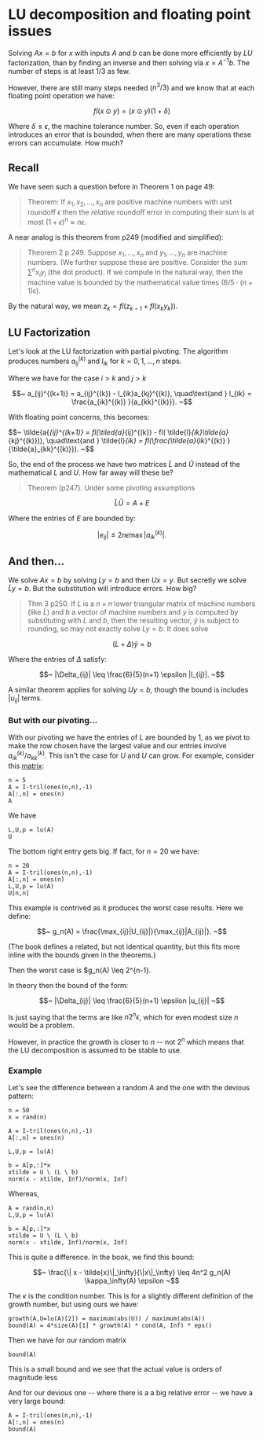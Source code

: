 # LU decomposition and floating point issues

Solving $A x = b$ for $x$ with inputs $A$ and $b$ can be done more efficiently by $LU$ factorization, than by finding an inverse and then solving via $x = A^{-1}b$. The number of steps is at least 1/3 as few.

However, there are still many steps needed ($n^3/3$) and we know that at each floating point operation we have:

$$~
fl(x \odot y) = (x \odot y) (1 + \delta)
~$$

Where $\delta \leq \epsilon$, the machine tolerance number. So, even if each operation introduces an error that is bounded, when there are many operations these errors can accumulate. How much?

## Recall

We have seen such a question before in Theorem 1 on page 49:

> Theorem: If $x_1, x_2, \dots, x_n$ are positive machine numbers with unit roundoff $\epsilon$ then the *relative* roundoff error in computing their sum is at most $(1+\epsilon)^n \approx n \epsilon$.


A near analog is this theorem from p249 (modified and simplified):

> Theorem 2 p 249. Suppose $x_1, \dots, x_n$ and $y_1, \dots, y_n$ are machine numbers. (We further suppose these are positive. Consider the sum $\sum^n x_i y_i$ (the dot product). If we compute in the natural way, then the machine value is bounded by the mathematical value times $(6/5\cdot(n+1)\epsilon)$.

By the natural way, we mean $z_k = fl(z_{k-1} + fl(x_ky_k))$.

## LU Factorization

Let's look at the LU factorization with partial pivoting. The algorithm produces numbers $a_{ij}^{(k)}$ and $l_{ik}$ for $k=0,1,\dots,n$ steps.

Where we have for the case $i > k$ and $j>k$

$$~
a_{ij}^{(k+1)} = a_{ij}^{(k}) - l_{ik}a_{kj}^{(k)}, \quad\text{and }
l_{ik} = \frac{a_{ik}^{(k)} }{a_{kk}^{(k)}}.
~$$

With floating point concerns, this becomes:


$$~
\tilde{a{_{ij}^{(k+1)} = fl(\tiled{a}_{ij}^{(k}) - fl( \tilde{l}_{ik}\tilde{a}_{kj}^{(k)})), \quad\text{and }
\tilde{l}_{ik} = fl(\frac{\tilde{a}_{ik}^{(k)} }{\tilde{a}_{kk}^{(k)}}).
~$$


So, the end of the process we have two matrices $\tilde{L}$ and $\tilde{U}$ instead of the mathematical $L$ and $U$. How far away will these be?

> Theorem (p247). Under some pivoting assumptions

$$~
\tilde{L} \tilde{U} = A + E
~$$

Where the entries of $E$ are bounded by:

$$~
|e_{ij}| \leq 2n\epsilon \max |a_{ik}^{(k)}|.
~$$


## And then...

We solve $Ax=b$ by solving $Ly=b$ and then $Ux=y$. But secretly we solve $\tilde{L}y=b$. But the substitution will introduce errors. How big?

> Thm 3 p250. If $L$ is a $n\times n$ lower triangular matrix of machine numbers (like $\tilde{L}$) and $b$ a vector of machine numbers and $y$ is computed by substituting with $L$ and $b$, then the resulting vector, $\tilde{y}$ is subject to rounding, so may not exactly solve $Ly=b$. It does solve

$$~
(L+\Delta) \tilde{y} = b
~$$

Where the entries of $\Delta$ satisfy:

$$~
|\Delta_{ij}| \leq \frac{6}{5}(n+1) \epsilon |l_{ij}|.
~$$

A similar theorem applies for solving $Uy=b$, though the bound is includes $|u_{ij}|$ terms.

### But with our pivoting...

With our pivoting we have the entries of $L$ are bounded by $1$, as we pivot to make the row chosen have the largest value and our entries involve $a_{ik}^{(k)} / a_{kk}^{(k)}$. This isn't the case for $U$ and $U$ can grow. For example, consider this [matrix](http://www.math.iit.edu/~fass/477577_Chapter_7.pdf):

```
n = 5
A = I-tril(ones(n,n),-1)
A[:,n] = ones(n)
A
```

We have

```
L,U,p = lu(A)
U
```

The bottom right entry gets big. If fact, for $n=20$ we have:


```
n = 20
A = I-tril(ones(n,n),-1)
A[:,n] = ones(n)
L,U,p = lu(A)
U[n,n]
```


This example is contrived as it produces the worst case results. Here we define:

$$~
g_n(A) = \frac{\max_{ij}|U_{ij}|}{\max_{ij}|A_{ij}|}.
~$$

(The book defines a  related, but not identical quantity, but this fits more inline with the bounds given in the theorems.)

Then the worst case is $g_n(A) \leq 2^{n-1}.

In theory then the bound of the form:

$$~
|\Delta_{ij}| \leq \frac{6}{5}(n+1) \epsilon |u_{ij}|
~$$

Is just saying that the terms are like $n2^n\epsilon$, which for even modest size $n$ would be  a problem.

However, in practice the growth is closer to $n$ -- not $2^n$ which means that the LU decomposition is assumed to be stable to use.


### Example

Let's see the difference between a random $A$ and the one with the devious pattern:

```
n = 50
x = rand(n)

A = I-tril(ones(n,n),-1)
A[:,n] = ones(n)

L,U,p = lu(A)

b = A[p,:]*x
xtilde = U \ (L \ b)
norm(x - xtilde, Inf)/norm(x, Inf)
```

Whereas,

```
A = rand(n,n)
L,U,p = lu(A)

b = A[p,:]*x
xtilde = U \ (L \ b)
norm(x - xtilde, Inf)/norm(x, Inf)
```

This is quite a difference. In the book, we find this bound:

$$~
\frac{\| x - \tilde{x}\|_\infty}{\|x\|_\infty} \leq 4n^2 g_n(A) \kappa_\infty(A) \epsilon
~$$

The $\kappa$ is the condition number. This is for a slightly different definition of the growth number, but using ours we have:

```
growth(A,U=lu(A)[2]) = maximum(abs(U)) / maximum(abs(A))
bound(A) = 4*size(A)[1] * growth(A) * cond(A, Inf) * eps()
```

Then we have for our random matrix

```
bound(A)
```

This is a small bound and we see that the actual value is orders of magnitude less


And for our devious one -- where there is a a big relative error -- we have a very large bound:

```
A = I-tril(ones(n,n),-1)
A[:,n] = ones(n)
bound(A)
```

	
	

